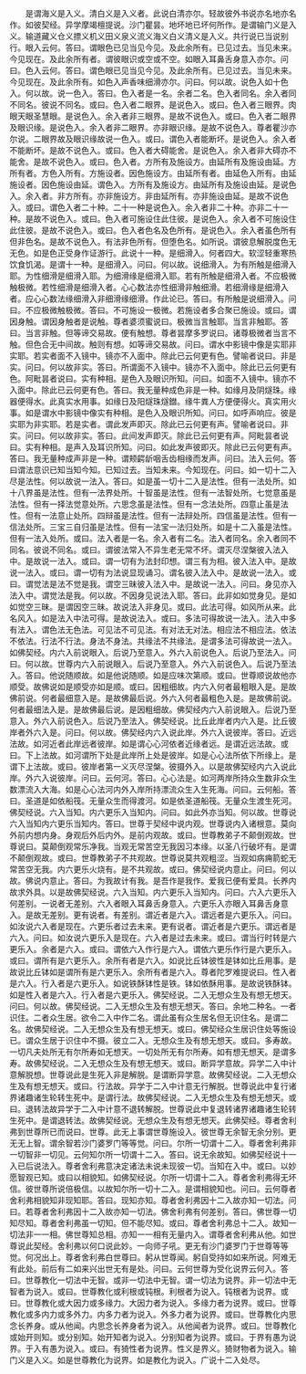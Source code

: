 <!-- { "loadSidebar": true } -->
　　是谓海义是入义。清白义是入义者。此说白清亦尔。轻故彼外书说亦名地亦名作。如彼契经。异学摩竭檀提说。沙门瞿昙。地坏地已坏何所作。是谓输门义是入义。输道藏义仓义摽义机义田义泉义流义海义白义清义是入义。共行说已当说别行。眼入云何。答曰。谓眼色已见当见今见。及此余所有。已见过去。当见未来。今见现在。及此余所有者。谓彼眼识或空或不空。如眼入耳鼻舌身意入亦尔。问曰。色入云何。答曰。谓色眼已见当见今见。及此余所有。已见过去。当见未来。今见现在。及此余所有。如色入声香味细滑亦尔。问曰。何以故。说色入如十色入。何以故。说一色入。答曰。色入者是一名。余者二名。色入者同名。余入者同不同名。彼说不同名。或曰。色入者二眼界。是说色入。或曰。色入者三眼界。肉眼天眼圣慧眼。是说色入。余入者非三眼界。是故不说色入。或曰。色入者二眼界及眼识缘。是说色入。余入者非二眼界。亦非眼识缘。是故不说色入。尊者瞿沙亦尔说。二眼界故及眼识缘故说一色入。或曰。谓色入者能断坏。是说色入。余入者不能断坏。是故不说色入。或曰。色入者大碍能舍。是说色入。余入者非大碍亦不能舍。是故不说色入。或曰。色入者。方所有及施设方。由延所有及施设由延。方所有者。方色入所有。方施设者。因色施设方。由延所有者。由延色入所有。由延施设者。因色施设由延。谓色入。方所有及施设方。由延所有及施设由延。是说色入。余入者。非方所有。亦非施设方。非由延所有。亦非施设由延。是故不说色入。或曰。谓色入者二十种。二十一种是说色入。余入者非二十种。亦非二十一种。是故不说色入。或曰。色入者可施设住此住彼。是说色入。余入者不可施设住此住彼。是故不说色入。或曰。色入者色名及色所有。是说色入。余入者虽色所有但非色名。是故不说色入。有法非色所有。但堕色名。如所说。谓彼息解脱度色无无色。如是色正受身作证游行。此说十一种。是细滑入。何者四大。软涩轻重寒热饮食饥渴。是谓十一种。是细滑入。问曰。何以故。说细滑入。为有所触是细滑入耶。为性细滑是细滑入耶。为细滑缘是细滑入耶。若有所触是细滑入者。不应极微触极微。若性细滑是细滑入者。心心数法亦性细滑非触细滑。若细滑缘是细滑入者。应心心数法缘细滑入非细滑缘细滑。作此论已。答曰。有所触是说细滑入。问曰。不应极微触极微。答曰。不可施设一极微。若施设者多合聚已施设。或曰。谓因身触。谓因身触者是说触。尊者婆须蜜说曰。极微当言触耶。当言非触耶。答曰。当言非触。但等谛交易故。便有触想。尊者昙摩多罗说曰。诸尊极微者当言不触。但色合无中间故。触则有想。如等谛交易故。问曰。谓水中影镜中像是实耶非实耶。若实者面不入镜中。镜亦不入面中。除此已云何更有色。譬喻者说曰。非是实。问曰。何以故非实。答曰。所谓面不入镜中。镜亦不入面中。除此已云何更有色。阿毗昙者说曰。实有种相。是色入及眼识所知。问曰。如面不入镜中。镜亦不入面中。除此已云何更有色。答曰。我无量种成色非是一种。如缘月及阴燧珠。缘器便得水。此真实水用事。如缘日及阳燧珠燧鐟。缘牛粪人方便便得火。真实用火事。如是谓水中影镜中像实有种相。是色入及眼识所知。问曰。如呼声响应。彼是实耶为非实耶。若是实者。谓此发声即灭。除此已云何更有声。譬喻者说曰。非实。问曰。何以故非实。答曰。此间发声即灭。除此已云何更有声。阿毗昙者说曰。实有种相。是声入及耳识所知。问曰。如此发声彼即灭。除此已云何更有声。答曰。我无量种成声非是一种。谓颊齶龂咽舌齿相缘而发声。问曰。法入云何。答曰谓法意识已知当知今知。已知过去。当知未来。今知现在。问曰。如一切十二入尽是法性。何以故说一法入。答曰。如是虽一切十二入是法性。但有一法处所。如十八界虽是法性。但有一法界处所。十智虽是法性。但有一法智处所。七觉意虽是法性。但有一择法觉意处所。六思念虽是法性。但有一念法处所。四意止虽是法性。但有一法意止处所。四辩虽是法性。但有一法辩处所。四信虽是法性。但有一信法处所。三宝三自归虽是法性。但有一法宝一法归处所。如是十二入虽是法性。但有一法入处所。或曰。法入者是一名。余入者有二名。法入者同名。余入者同不同名。彼说不同名。或曰。谓彼法常入不异生老无常不坏。谓灭尽涅槃彼入法入中。是故说一法入。或曰。谓一切有为法封印想。谓三有为相。彼入法入中。是故说一法入。或曰。谓一切有为法说显现诵习。谓名彼入法入中。是故说一法入。或曰。谓觉法是法不觉是我。谓空三昧彼入法入中。是故说一法入。问曰。身见亦入法入中。谓觉法是我。何以故。不因身见说法入耶。答曰。此非如如觉身见。是如如觉空三昧。是谓因空三昧。故说法入非身见。或曰。此法可得。如风所从来。此名风入。如是法入中法可得。是故说法入。或曰。多法可得故说一法入。法入中多有法入。谓色法无色法。可见法不可见法。有对法无对法。相应法不相应法。依法不依法。行法不行法。身法不身法。共缘法不共缘法。是谓多法可得故说一法入。如佛契经。内六入前说眼入。后说乃至意入。外六入前说色入。后说乃至法入。问曰。何以故。世尊内六入前说眼入。后说乃至意入。外六入前说色入。后说乃至法入。答曰。他说随顺故。如是他说随顺。如是应味次第顺。或曰。世尊顺说故他亦顺受。故佛说如是顺受亦如是顺。或曰。因粗细故。内六入何者最粗眼入是。是故佛前说。何者最细意入是。是故佛最后说。外六入何者最粗色入是。是故佛前说。何者最细法入是。是故佛最后说。是因粗细故。佛契经内六入前说眼入。后说乃至意入。外六入前说色入。后说乃至法入。佛契经说。比丘此岸者内六入是。比丘彼岸者外六入是。问曰。何以故。佛契经内六入说此岸。外六入说彼岸。答曰。近远法故。如河近者此岸远者彼岸。如是谓心心河依者近缘者远。是谓近远法故。或曰。下上法故。如河谓所下处是此岸所上处是彼岸。如是心心法所依下所缘上。是谓下上法故。或曰。彼岸者第一义灭尽涅槃。彼摄外入。以是故佛契经内六入说此岸。外六入说彼岸。问曰。云何河。答曰。心心法是。如河两岸所持众生数非众生数漂流入大海。如是心心法河内外入岸所持漂流众生入生死海。问曰。云何船。答曰。圣道是如依船筏。无量众生而得渡河。如是依圣道船筏。无量众生渡生死河。佛契经说。六入当知。内六更乐入当知内。问曰。如此外亦当知。何以故。世尊说六入当知内六更乐当知内。答曰。世尊于契经中说内观。世尊说内入诸根意。莫向外前内想内身。身观后外后内外。是前内观故。或曰。世尊教弟子不颠倒观故。世尊说曰。莫颠倒观常乐净我。当观无常苦空无我因习本缘。以圣八行破坏有。是谓不颠倒观故。或曰。世尊教弟子不共观故。世尊说莫共观粗涩。当观如病痈箭蛇无常苦空无我。内六更乐火烧有。是不共观故。或曰。佛契经说内意止。问曰。何以故。佛说内意止。答曰。为我故计有我。是吾作是我作。爱我已便有爱具。长养内故求外具。以是故佛契经说。六入当知。内六更乐入当知内。问曰。六入六更乐入何差别。一说者无差别。六入者眼入耳鼻舌身意入。六更乐入亦眼入耳鼻舌身意入。是故无差别。更有说者。有差别。谓近者是六入。谓远者是六更乐入。问曰。如汝说六入者是现在。六更乐者过去未来。更有说者。谓近者是六更乐。谓远者是六入。问曰。如汝说六更乐入是现在。六入者是过去未来。或曰。谓当行时转是六更乐入。余者是六入。或曰。谓依六入作行是六入。谓依六更乐作行是六更乐入。或曰。谓所有是六更乐入。余所有者是六入。如说比丘钵彼性是钵如比丘用事。是故说比丘钵如是谓所有是六更乐入。余所有者是六入。尊者陀罗难提说曰。性入者是六入。行入者是六更乐入。如说铁酥钵性是铁。钵如依酥用事。是故说铁酥钵。如是性入者是六入。行入者是六更乐入。佛契经说。二入无想众生及有想无想天。问曰。何以故。佛契经说。二入无想众生及有想无想天。答曰。余地二种名。一者识住。二者众生居。欲令二入中作二名。谓此虽有众生居名但无识住名。是谓二名。故佛契经说。二入无想众生及有想无想天。或曰。佛契经众生居识住处等施设已。谓众生居于识住中不摄。彼立二入。无想众生及有想无想天。或曰。多寿故。一切凡夫处所无有尔所寿如无想天。一切处所无有尔所寿。如有想无想天。是谓多寿。故佛契经说。二入无想众生及有想无想天。或曰。断异学意故。异学二入中计意解脱想。世尊说此是生死入非是解脱。是谓断异学意。故佛契经说。二入无想众生及有想无想天。或曰。行法故。异学于二入中计意无行解脱。世尊说此中复行诸界诸趣诸生轮转生死中。是谓行法。故佛契经说。二入无想众生及有想无想天。或曰。退转法故异学于二入中计意不退转解脱。世尊说此中复退转诸界诸趣诸生轮转生死中。是谓退转法。故佛契经说。无想众生及有想无想天。此佛契经。尊者舍利弗到世尊所已而说曰。世尊。此无上事谓世尊施设入。彼世尊无余智无余分别。更无无上智。谓余智若沙门婆罗门等等觉。问曰。尔所一切谓十二入。尊者舍利弗非一切智非一切见。云何知尔所一切谓十二入。答曰。说无余故知。如佛契经说十一入已后说法入。尊者舍利弗意决定诸法未说未现彼一切。当知在入中。或曰。以妙愿智观已知。或曰以相貌知。如佛契经说。尔所一切谓十二入。尊者舍利弗得无坏信。彼世尊所说倍极信。以故知尔所一切十二入。是谓相貌知也。问曰。云何尊者舍利弗相貌知非现知耶。答曰。现知亦知。尊者舍利弗因十二入故亦知一切法。问曰。若尊者舍利弗因十二入故亦知一切法。佛舍利弗有何差别。答曰。佛世尊一切知尽知。尊者舍利弗虽一切知。但不能尽知。或曰。尊者舍利弗总十二入。故知一切法非一一相。佛世尊知总相。亦知一一相有无量内入。谓尊者舍利弗从他。如世尊说此契经。舍利弗以何口说此妙。一向师子吼。更无有沙门婆罗门于世尊等等觉。何况出上。尊者舍利弗白世尊曰。躬从世尊闻。躬自受持如如来所说。阿难无有此处。前后有二如来兴出世无有是处。问曰。云何世尊为受化说界云何入。答曰。世尊教化一切法中无智。或非一切法中无智。谓一切法为说界。非一切法中无智者为说入。或曰。世尊教化或利根或钝根。利根者为说入。钝根者为说界。或曰。世尊教化或大因力或多缘力。大因力者为说入。多缘力者为说界。或曰。世尊教化或多内力或多外力。内多力者为说入。外多力者为说界。或曰。世尊教化内思念长养身。或从他闻。内思念长养身者为说入。从他闻者为说界。或曰。世尊教化或始开则知。或分别知。始开知者为说入。分别知者为说界。或曰。于界有愚为说界。于入有愚为说入。或曰。有猗性者为说界。性义是界义。猗财物者为说入。输门义是入义。如是世尊教化为说界。如是教化为说入。广说十二入处尽。
